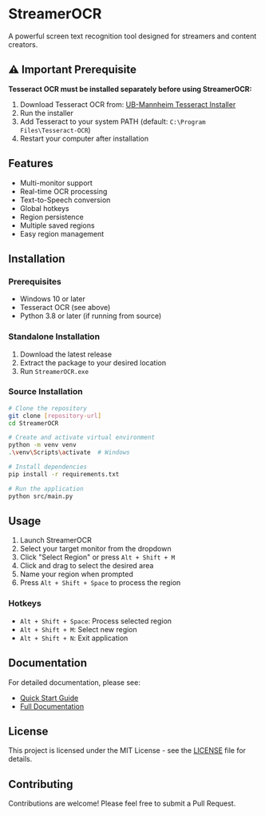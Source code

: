 # StreamerOCR

A powerful screen text recognition tool designed for streamers and content creators.

## ⚠️ Important Prerequisite

**Tesseract OCR must be installed separately before using StreamerOCR:**

1. Download Tesseract OCR from: [UB-Mannheim Tesseract Installer](https://github.com/UB-Mannheim/tesseract/wiki)
2. Run the installer
3. Add Tesseract to your system PATH (default: `C:\Program Files\Tesseract-OCR`)
4. Restart your computer after installation

## Features

- Multi-monitor support
- Real-time OCR processing
- Text-to-Speech conversion
- Global hotkeys
- Region persistence
- Multiple saved regions
- Easy region management

## Installation

### Prerequisites

- Windows 10 or later
- Tesseract OCR (see above)
- Python 3.8 or later (if running from source)

### Standalone Installation

1. Download the latest release
2. Extract the package to your desired location
3. Run `StreamerOCR.exe`

### Source Installation

```bash
# Clone the repository
git clone [repository-url]
cd StreamerOCR

# Create and activate virtual environment
python -m venv venv
.\venv\Scripts\activate  # Windows

# Install dependencies
pip install -r requirements.txt

# Run the application
python src/main.py
```

## Usage

1. Launch StreamerOCR
2. Select your target monitor from the dropdown
3. Click "Select Region" or press `Alt + Shift + M`
4. Click and drag to select the desired area
5. Name your region when prompted
6. Press `Alt + Shift + Space` to process the region

### Hotkeys

- `Alt + Shift + Space`: Process selected region
- `Alt + Shift + M`: Select new region
- `Alt + Shift + N`: Exit application

## Documentation

For detailed documentation, please see:
- [Quick Start Guide](docs/overview.html)
- [Full Documentation](docs/DOCS.html)

## License

This project is licensed under the MIT License - see the [LICENSE](LICENSE) file for details.

## Contributing

Contributions are welcome! Please feel free to submit a Pull Request. 